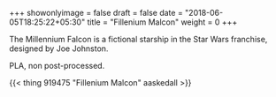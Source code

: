 +++
showonlyimage = false
draft = false
date = "2018-06-05T18:25:22+05:30"
title = "Fillenium Malcon"
weight = 0
+++

The Millennium Falcon is a fictional starship in the Star Wars franchise, designed by Joe Johnston.
<!--more-->

PLA, non post-processed.

{{< thing 919475 "Fillenium Malcon" aaskedall >}}
